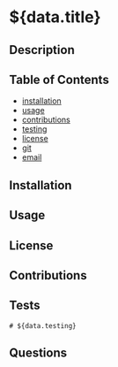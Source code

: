 # ${data.title}

## Description


## Table of Contents
* [installation](#installation)
* [usage](#usage)
* [contributions](#contributions)
* [testing](#testing)
* [license](#license)
* [git](#git)
* [email](#email)

## Installation


## Usage

## License

## Contributions

## Tests
``` 
# ${data.testing}
```


## Questions





